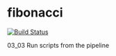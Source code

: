 # fibonacci

[![Build Status](http://ec2-13-51-132-99.eu-north-1.compute.amazonaws.com/buildStatus/icon?job=fibonacci)](http://ec2-13-51-132-99.eu-north-1.compute.amazonaws.com/job/fibonacci/)

03_03 Run scripts from the pipeline
